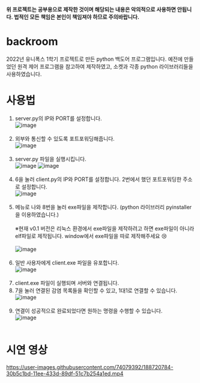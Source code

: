 **위 프로젝트는 공부용으로 제작한 것이며 해당되는 내용은 악의적으로 사용하면 안됩니다. 법적인 모든 책임은 본인이 책임져야 하므로 주의바랍니다.**
# backroom
2022년 유니폭스 1학기 프로젝트로 만든 python 백도어 프로그램입니다. 예전에 만들었던 원격 제어 프로그램을 참고하여 제작하였고, 소켓과 각종 python 라이브러리들을 사용하였습니다.

# 사용법
1. server.py의 IP와 PORT를 설정합니다.<br>
![image](https://user-images.githubusercontent.com/74079392/187983387-3922733a-b9b6-4655-a4b3-e31ce594b2b5.png)<br><br>
2. 외부와 통신할 수 있도록 포트포워딩해줍니다. <br>
![image](https://user-images.githubusercontent.com/74079392/187984277-3292637c-d43d-4f37-a399-65d36a84343a.png)<br><br>
3. server.py 파일을 실행시킵니다.<br>
![image](https://user-images.githubusercontent.com/74079392/187984387-3e409bb9-52bc-4b4b-b672-7e3c9be498b2.png)
![image](https://user-images.githubusercontent.com/74079392/187984447-a27c266b-4b31-4f24-b8f6-488ed87a670a.png)<br><br>
4. 6을 눌러 client.py의 IP와 PORT를 설정합니다. 2번에서 했던 포트포워딩한 주소로 설정합니다.<br>
![image](https://user-images.githubusercontent.com/74079392/187985669-3ad29f0f-f653-4dcf-8b5f-16f8380d2e7f.png)<br><br>
5. 메뉴로 나와 8번을 눌러 exe파일을 제작합니다. (python 라이브러리 pyinstaller을 이용하였습니다.)<br><br>
※현재 v0.1 버전은 리눅스 환경에서 exe파일을 제작하려고 하면 exe파일이 아니라 elf파일로 제작됩니다. window에서 exe파일을 따로 제작해주세요 😢<br><br>
![image](https://user-images.githubusercontent.com/74079392/187985861-5a5a40fe-ef6f-406e-b253-b047473c0313.png)<br><br>
6. 일반 사용자에게 client.exe 파일을 유포합니다.<br>
![image](https://user-images.githubusercontent.com/74079392/187989521-521548ea-b18c-448c-b98d-1c495960db53.png)<br><br>
8. client.exe 파일이 실행되며 서버와 연결됩니다.<br>
9. 7을 눌러 연결된 감염 목록들을 확인할 수 있고, 1대1로 연결할 수 있습니다.<br>
![image](https://user-images.githubusercontent.com/74079392/187991243-56231ebb-1b49-4b2b-8059-2e3d302931cb.png)<br><br>
10. 연결이 성공적으로 완료되었다면 원하는 명령을 수행할 수 있습니다.<br>
![image](https://user-images.githubusercontent.com/74079392/187991366-fce07668-6bd2-4130-84b3-54f841e472c5.png)<br><br>

# 시연 영상
https://user-images.githubusercontent.com/74079392/188720784-30b5c1bd-11ee-433d-89df-51c7b254a1ed.mp4
